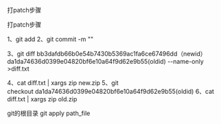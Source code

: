 打patch步骤

打patch步骤

1、git add
2、git commit -m ""

3、git diff bb3dafdb66b0e54b7430b5369ac1fa6ce67496dd（newid） da1da74636d0399e04820bf6e10a64f9d62e9b55(oldid) --name-only >diff.txt

4、cat diff.txt | xargs zip new.zip
5、git checkout da1da74636d0399e04820bf6e10a64f9d62e9b55(oldid)
6、cat diff.txt | xargs zip old.zip


git的根目录 git apply path_file